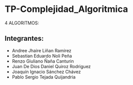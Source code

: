 # TP-Complejidad_Algoritmica
4 ALGORITMOS:
## Integrantes:
-  Andree Jhaire Liñan Ramirez
- Sebastian Eduardo Noli Peña
- Renzo Giuliano Ñaña Canturin
- Juan De Dios Daniel Quiroz Rodriguez
- Joaquín Ignacio Sánchez Chávez
- Pablo Sergio Tejada Quijandria

